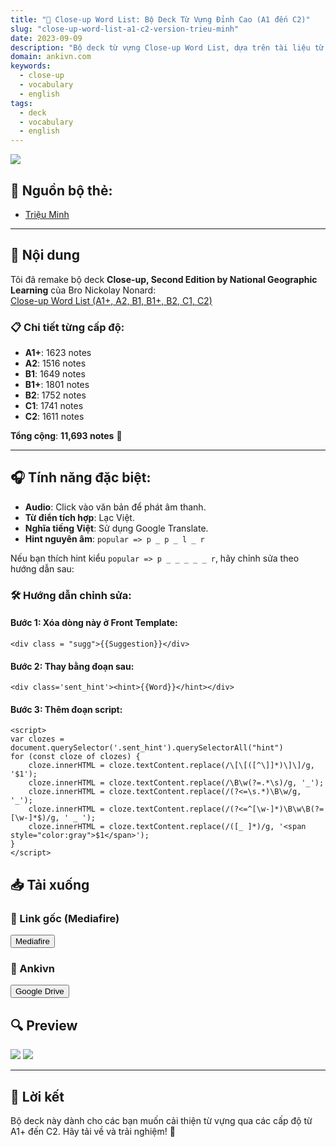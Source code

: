 ```yaml
---
title: "📘 Close-up Word List: Bộ Deck Từ Vựng Đỉnh Cao (A1 đến C2)"
slug: "close-up-word-list-a1-c2-version-trieu-minh"
date: 2023-09-09
description: "Bộ deck từ vựng Close-up Word List, dựa trên tài liệu từ National Geographic Learning, hỗ trợ học từ A1+ đến C2 với hơn 11,000 từ."
domain: ankivn.com
keywords:
  - close-up
  - vocabulary
  - english
tags:
  - deck
  - vocabulary
  - english
---
```


![](../../static/images/Pasted%20image%2020250122102456.png)

<!--truncate-->

## 📌 Nguồn bộ thẻ: 
- [Triệu Minh](https://www.facebook.com/groups/ankivocabulary/posts/1322289601864027/)

---

## 🧾 Nội dung

Tôi đã remake bộ deck **Close-up, Second Edition by National Geographic Learning** của Bro Nickolay Nonard:  
[Close-up Word List (A1+, A2, B1, B1+, B2, C1, C2)](https://ankiweb.net/shared/info/2120146162)

### 📋 Chi tiết từng cấp độ:
- **A1+**: 1623 notes
- **A2**: 1516 notes
- **B1**: 1649 notes
- **B1+**: 1801 notes
- **B2**: 1752 notes
- **C1**: 1741 notes
- **C2**: 1611 notes

**Tổng cộng**: **11,693 notes** 🎯

---

## 🎧 Tính năng đặc biệt:
- **Audio**: Click vào văn bản để phát âm thanh.
- **Từ điển tích hợp**: Lạc Việt.
- **Nghĩa tiếng Việt**: Sử dụng Google Translate.
- **Hint nguyên âm**: `popular => p _ p _ l _ r`

Nếu bạn thích hint kiểu `popular => p _ _ _ _ _ r`, hãy chỉnh sửa theo hướng dẫn sau:

### 🛠 Hướng dẫn chỉnh sửa:
#### Bước 1: Xóa dòng này ở **Front Template**:
```
<div class = "sugg">{{Suggestion}}</div>

```

#### Bước 2: Thay bằng đoạn sau:

```
<div class='sent_hint'><hint>{{Word}}</hint></div>
```


#### Bước 3: Thêm đoạn script:

```
<script>
var clozes = document.querySelector('.sent_hint').querySelectorAll("hint")
for (const cloze of clozes) {
    cloze.innerHTML = cloze.textContent.replace(/\[\[([^\]]*)\]\]/g, '$1');
    cloze.innerHTML = cloze.textContent.replace(/\B\w(?=.*\s)/g, '_');
    cloze.innerHTML = cloze.textContent.replace(/(?<=\s.*)\B\w/g, '_');
    cloze.innerHTML = cloze.textContent.replace(/(?<=^[\w-]*)\B\w\B(?=[\w-]*$)/g, ' _ ');
    cloze.innerHTML = cloze.textContent.replace(/([_ ]*)/g, '<span style="color:gray">$1</span>');
}
</script>
```

## 📥 Tải xuống

### 🔗 Link gốc (Mediafire)

<div style={{display: 'flex', justifyContent: 'left', gap: '20px'}}> <a href="https://www.mediafire.com/folder/3qho7e3qq7lt1/Close-up_Word_List?fbclid=IwAR3dy-wdWqJVYlu-3bW1v2FoNSsnfQDkR-kDfm5YZHowN-VnLikKjBOumlQ" target="_blank"> <button class="buttonPrimary" type="button">Mediafire</button> </a> </div>

### 🔗 Ankivn 

<div style={{display: 'flex', justifyContent: 'left', gap: '20px'}}> <a href="https://drive.google.com/drive/folders/1OWl_Qd6a3q4qbmf-Trxjw27T42VdNW4w"> <button class="buttonPrimary" type="button">Google Drive</button> </a> </div>

## 🔍 Preview

![](../../static/images/Pasted%20image%2020250122102512.png)
![](../../static/images/Pasted%20image%2020250122102516.png)

---

## 💬 Lời kết

Bộ deck này dành cho các bạn muốn cải thiện từ vựng qua các cấp độ từ A1+ đến C2. Hãy tải về và trải nghiệm! 🌟